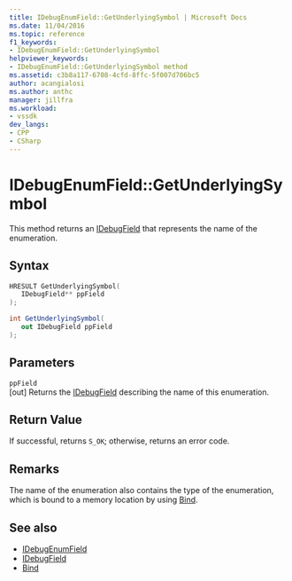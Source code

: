```yaml
---
title: IDebugEnumField::GetUnderlyingSymbol | Microsoft Docs
ms.date: 11/04/2016
ms.topic: reference
f1_keywords:
- IDebugEnumField::GetUnderlyingSymbol
helpviewer_keywords:
- IDebugEnumField::GetUnderlyingSymbol method
ms.assetid: c3b8a117-6708-4cfd-8ffc-5f007d706bc5
author: acangialosi
ms.author: anthc
manager: jillfra
ms.workload:
- vssdk
dev_langs:
- CPP
- CSharp
---
```

# IDebugEnumField::GetUnderlyingSymbol
This method returns an [IDebugField](../../../extensibility/debugger/reference/idebugfield.md) that represents the name of the enumeration.

## Syntax

```cpp
HRESULT GetUnderlyingSymbol(
   IDebugField** ppField
);
```

```csharp
int GetUnderlyingSymbol(
   out IDebugField ppField
);
```

## Parameters
`ppField`\
[out] Returns the [IDebugField](../../../extensibility/debugger/reference/idebugfield.md) describing the name of this enumeration.

## Return Value
 If successful, returns `S_OK`; otherwise, returns an error code.

## Remarks
 The name of the enumeration also contains the type of the enumeration, which is bound to a memory location by using [Bind](../../../extensibility/debugger/reference/idebugbinder-bind.md).

## See also
- [IDebugEnumField](../../../extensibility/debugger/reference/idebugenumfield.md)
- [IDebugField](../../../extensibility/debugger/reference/idebugfield.md)
- [Bind](../../../extensibility/debugger/reference/idebugbinder-bind.md)

